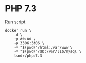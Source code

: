 # PHP 7.3

Run script
```
docker run \
    -d \
    -p 80:80 \
    -p 3306:3306 \
    -v "$(pwd)"/html:/var/www \
    -v "$(pwd)"/db:/var/lib/mysql \
    tsndr/php:7.3
```
